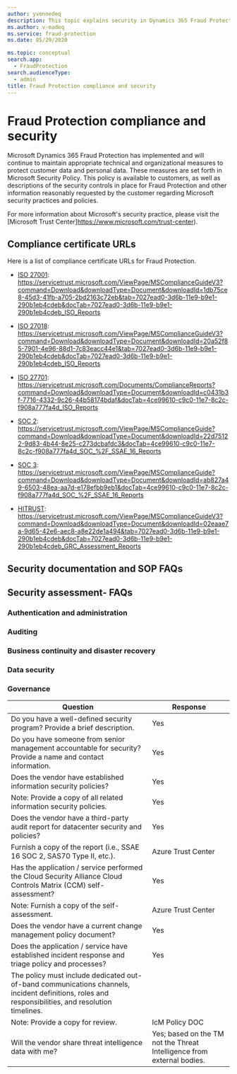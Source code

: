 ```yaml
---
author: yvonnedeq
description: This topic explains security in Dynamics 365 Fraud Protection.
ms.author: v-madeq
ms.service: fraud-protection
ms.date: 05/29/2020

ms.topic: conceptual
search.app: 
  - FraudProtection
search.audienceType:
  - admin
title: Fraud Protection compliance and security
---
```



# Fraud Protection compliance and security 

Microsoft Dynamics 365 Fraud Protection has implemented and will continue to maintain appropriate technical and organizational measures to protect customer data and personal data. These measures are set forth in  Microsoft Security Policy. This policy is available to customers, as well as descriptions of the security controls in place for Fraud Protection and other information reasonably requested by the customer regarding Microsoft security practices and policies. 

For more information about Microsoft's security practice, please visit the [Microsoft Trust Center]https://www.microsoft.com/trust-center).

## Compliance certificate URLs

Here is a list of compliance certificate URLs for Fraud Protection.
 
-	[ISO 27001](https://servicetrust.microsoft.com/ViewPage/MSComplianceGuideV3?command=Download&downloadType=Document&downloadId=1db75ce8-45d3-41fb-a705-2bd2163c72eb&tab=7027ead0-3d6b-11e9-b9e1-290b1eb4cdeb&docTab=7027ead0-3d6b-11e9-b9e1-290b1eb4cdeb_ISO_Reports): https://servicetrust.microsoft.com/ViewPage/MSComplianceGuideV3?command=Download&downloadType=Document&downloadId=1db75ce8-45d3-41fb-a705-2bd2163c72eb&tab=7027ead0-3d6b-11e9-b9e1-290b1eb4cdeb&docTab=7027ead0-3d6b-11e9-b9e1-290b1eb4cdeb_ISO_Reports

-	[ISO 27018](https://servicetrust.microsoft.com/ViewPage/MSComplianceGuideV3?command=Download&downloadType=Document&downloadId=20a52f85-7901-4e96-88d1-7c83eacc44e1&tab=7027ead0-3d6b-11e9-b9e1-290b1eb4cdeb&docTab=7027ead0-3d6b-11e9-b9e1-290b1eb4cdeb_ISO_Reports): https://servicetrust.microsoft.com/ViewPage/MSComplianceGuideV3?command=Download&downloadType=Document&downloadId=20a52f85-7901-4e96-88d1-7c83eacc44e1&tab=7027ead0-3d6b-11e9-b9e1-290b1eb4cdeb&docTab=7027ead0-3d6b-11e9-b9e1-290b1eb4cdeb_ISO_Reports 

-	[ISO 27701](https://servicetrust.microsoft.com/Documents/ComplianceReports?command=Download&downloadType=Document&downloadId=c0431b3f-7716-4332-9c26-44b58174bdaf&docTab=4ce99610-c9c0-11e7-8c2c-f908a777fa4d_ISO_Reports): https://servicetrust.microsoft.com/Documents/ComplianceReports?command=Download&downloadType=Document&downloadId=c0431b3f-7716-4332-9c26-44b58174bdaf&docTab=4ce99610-c9c0-11e7-8c2c-f908a777fa4d_ISO_Reports 

-	[SOC 2](https://servicetrust.microsoft.com/ViewPage/MSComplianceGuide?command=Download&downloadType=Document&downloadId=22d75122-9d83-4b44-8e25-c273dcbafdc3&docTab=4ce99610-c9c0-11e7-8c2c-f908a777fa4d_SOC_%2F_SSAE_16_Reports): https://servicetrust.microsoft.com/ViewPage/MSComplianceGuide?command=Download&downloadType=Document&downloadId=22d75122-9d83-4b44-8e25-c273dcbafdc3&docTab=4ce99610-c9c0-11e7-8c2c-f908a777fa4d_SOC_%2F_SSAE_16_Reports 

-	[SOC 3](https://servicetrust.microsoft.com/ViewPage/MSComplianceGuide?command=Download&downloadType=Document&downloadId=ab827a49-6503-48ea-aa7d-e178efbb9eb1&docTab=4ce99610-c9c0-11e7-8c2c-f908a777fa4d_SOC_%2F_SSAE_16_Reports): https://servicetrust.microsoft.com/ViewPage/MSComplianceGuide?command=Download&downloadType=Document&downloadId=ab827a49-6503-48ea-aa7d-e178efbb9eb1&docTab=4ce99610-c9c0-11e7-8c2c-f908a777fa4d_SOC_%2F_SSAE_16_Reports 

-	[HITRUST](https://servicetrust.microsoft.com/ViewPage/MSComplianceGuideV3?command=Download&downloadType=Document&downloadId=02eaae7a-9d65-42e6-aec8-a8e22de1a494&tab=7027ead0-3d6b-11e9-b9e1-290b1eb4cdeb&docTab=7027ead0-3d6b-11e9-b9e1-290b1eb4cdeb_GRC_Assessment_Reports ): https://servicetrust.microsoft.com/ViewPage/MSComplianceGuideV3?command=Download&downloadType=Document&downloadId=02eaae7a-9d65-42e6-aec8-a8e22de1a494&tab=7027ead0-3d6b-11e9-b9e1-290b1eb4cdeb&docTab=7027ead0-3d6b-11e9-b9e1-290b1eb4cdeb_GRC_Assessment_Reports 

## Security documentation and SOP FAQs



## Security assessment- FAQs

### Authentication and administration



### Auditing



### Business continuity and disaster recovery




### Data security



### Governance

| Question| Response    |
|---------|-------------|
|Do you have a well-defined security program? Provide a brief description. |Yes             |
|Do you have someone from senior management accountable for security? Provide a name and contact information.|Yes             |
|Does the vendor have established information security policies?  |Yes                         |
|Note: Provide a copy of all related information security policies.    |Yes                          |
|Does the vendor have a third-party audit report for datacenter security and policies?  |Yes             |
|Furnish a copy of the report (i.e., SSAE 16 SOC 2, SAS70 Type II, etc.).  |Azure Trust Center             |
|Has the application / service performed the Cloud Security Alliance Cloud Controls Matrix (CCM) self-assessment?         |Yes             |
|Note: Furnish a copy of the self-assessment.	         |Azure Trust Center             |
|Does the vendor have a current change management policy document?         |    Yes         |
|Does the application / service have established incident response and triage policy and processes?         |Yes             |
|The policy must include dedicated out-of-band communications channels, incident definitions, roles and responsibilities, and resolution timelines.         |             |Yes
|Note: Provide a copy for review.    |IcM Policy DOC    |
|Will the vendor share threat intelligence data with me?         |Yes; based on the TM not the Threat Intelligence from external bodies.             |







